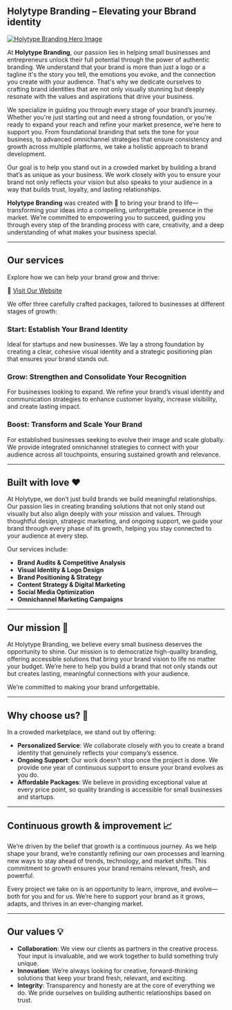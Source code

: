 ## Holytype Branding – Elevating your Bbrand identity

<a href="https://holytype.site" rel="Holytype Branding Website">![Holytype Branding Hero Image](https://via.placeholder.com/1500x500.png)</a>

At **Holytype Branding**, our passion lies in helping small businesses and entrepreneurs unlock their full potential through the power of authentic branding. We understand that your brand is more than just a logo or a tagline it's the story you tell, the emotions you evoke, and the connection you create with your audience. That's why we dedicate ourselves to crafting brand identities that are not only visually stunning but deeply resonate with the values and aspirations that drive your business.

We specialize in guiding you through every stage of your brand’s journey. Whether you're just starting out and need a strong foundation, or you’re ready to expand your reach and refine your market presence, we’re here to support you. From foundational branding that sets the tone for your business, to advanced omnichannel strategies that ensure consistency and growth across multiple platforms, we take a holistic approach to brand development.

Our goal is to help you stand out in a crowded market by building a brand that’s as unique as your business. We work closely with you to ensure your brand not only reflects your vision but also speaks to your audience in a way that builds trust, loyalty, and lasting relationships.

**Holytype Branding** was created with 💖 to bring your brand to life—transforming your ideas into a compelling, unforgettable presence in the market. We’re committed to empowering you to succeed, guiding you through every step of the branding process with care, creativity, and a deep understanding of what makes your business special.

---

## Our services

Explore how we can help your brand grow and thrive:

🔗 [Visit Our Website](https://holytype.site)

We offer three carefully crafted packages, tailored to businesses at different stages of growth:

### **Start: Establish Your Brand Identity**  
Ideal for startups and new businesses. We lay a strong foundation by creating a clear, cohesive visual identity and a strategic positioning plan that ensures your brand stands out.

### **Grow: Strengthen and Consolidate Your Recognition**  
For businesses looking to expand. We refine your brand’s visual identity and communication strategies to enhance customer loyalty, increase visibility, and create lasting impact.

### **Boost: Transform and Scale Your Brand**  
For established businesses seeking to evolve their image and scale globally. We provide integrated omnichannel strategies to connect with your audience across all touchpoints, ensuring sustained growth and relevance.

---

## Built with love ❤️

At Holytype, we don’t just build brands we build meaningful relationships. Our passion lies in creating branding solutions that not only stand out visually but also align deeply with your mission and values. Through thoughtful design, strategic marketing, and ongoing support, we guide your brand through every phase of its growth, helping you stay connected to your audience at every step.

Our services include:

- **Brand Audits & Competitive Analysis**  
- **Visual Identity & Logo Design**  
- **Brand Positioning & Strategy**  
- **Content Strategy & Digital Marketing**  
- **Social Media Optimization**  
- **Omnichannel Marketing Campaigns**  

---

## Our mission 🌟

At Holytype Branding, we believe every small business deserves the opportunity to shine. Our mission is to democratize high-quality branding, offering accessible solutions that bring your brand vision to life no matter your budget. We’re here to help you build a brand that not only stands out but creates lasting, meaningful connections with your audience.

We’re committed to making your brand unforgettable.

---

## Why choose us? 🔑

In a crowded marketplace, we stand out by offering:

- **Personalized Service**: We collaborate closely with you to create a brand identity that genuinely reflects your company’s essence.
- **Ongoing Support**: Our work doesn’t stop once the project is done. We provide one year of continuous support to ensure your brand evolves as you do.
- **Affordable Packages**: We believe in providing exceptional value at every price point, so quality branding is accessible for small businesses and startups.

---

## Continuous growth & improvement 📈

We’re driven by the belief that growth is a continuous journey. As we help shape your brand, we’re constantly refining our own processes and learning new ways to stay ahead of trends, technology, and market shifts. This commitment to growth ensures your brand remains relevant, fresh, and powerful.

Every project we take on is an opportunity to learn, improve, and evolve—both for you and for us. We’re here to support your brand as it grows, adapts, and thrives in an ever-changing market.

---

## Our values 💡

- **Collaboration**: We view our clients as partners in the creative process. Your input is invaluable, and we work together to build something truly unique.
- **Innovation**: We’re always looking for creative, forward-thinking solutions that keep your brand fresh, relevant, and exciting.
- **Integrity**: Transparency and honesty are at the core of everything we do. We pride ourselves on building authentic relationships based on trust.

